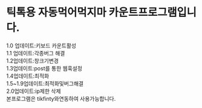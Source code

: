 # 틱톡용 자동먹어먹지마 카운트프로그램입니다.
1.0 업데이트:키보드 카운트활성     
1.1 업데이트:각종버그 해결    
1.2업데이트:창크기변경    
1.3업데이트:post를 통한 웹훅설정    
1.4업데이트:최적화    
1.5~1.9업데이트:최적화및버그해결    
2.0업데이트:ip제한 삭제    
본프로그램은 tikfinty와연동하여 사용가능합니다.
